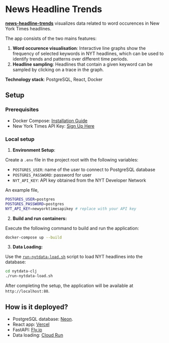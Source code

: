 # News Headline Trends

[**news-headline-trends**](https://news-headline-trends.vercel.app) visualizes data related to word occurences in New York Times headlines. 

The app consists of the two mains features:
1. **Word occurence visualisation**: Interactive line graphs show the frequency of selected keywords in NYT headlines, which can be used to identify trends and patterns over different time periods.
2. **Headline sampling**: Headlines that contain a given keyword can be sampled by clicking on a trace in the graph.

**Technology stack**: PostgreSQL, React, Docker

## Setup

### Prerequisites


- Docker Compose: [Installation Guide](https://docs.docker.com/compose/install/)
- New York Times API Key: [Sign Up Here](https://developer.nytimes.com)


### Local setup

1. **Environment Setup**:

Create a `.env` file in the project root with the following variables:

- `POSTGRES_USER`: name of the user to connect to PostgreSQL database
- `POSTGRES_PASSWORD`: password for user
- `NYT_API_KEY`: API key obtained from the NYT Developer Network 

An example file,

```bash
POSTGRES_USER=postgres
POSTGRES_PASSWORD=postgres
NYT_API_KEY=newyorktimesapikey # replace with your API key
```

2. **Build and run containers:**

Execute the following command to build and run the application:

```bash
docker-compose up --build
```

3. **Data Loading:**

Use the [`run-nytdata-load.sh`](./nytdata-clj/run-nytdata-load.sh) script to load NYT headlines into the database:

```bash
cd nytdata-clj
./run-nytdata-load.sh
```

After completing the setup, the application will be available at `http://localhost:80`.

## How is it deployed?

- PostgreSQL database: [Neon](https://neon.tech).
- React app: [Vercel](https://vercel.com)
- FastAPI: [Fly.io](https://fly.io)
- Data loading: [Cloud Run](https://cloud.google.com/run)


